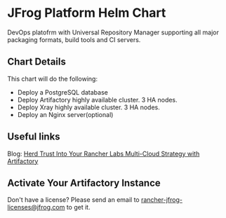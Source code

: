 # JFrog Platform Helm Chart

DevOps platofrm with Universal Repository Manager supporting all major packaging formats, build tools and CI servers.

## Chart Details
This chart will do the following:

* Deploy a PostgreSQL database
* Deploy Artifactory highly available cluster. 3 HA nodes.
* Deploy Xray highly available cluster. 3 HA nodes.
* Deploy an Nginx server(optional)

## Useful links
Blog: [Herd Trust Into Your Rancher Labs Multi-Cloud Strategy with Artifactory](https://jfrog.com/blog/herd-trust-into-your-rancher-labs-multi-cloud-strategy-with-artifactory/)

## Activate Your Artifactory Instance 
Don't have a license? Please send an email to [rancher-jfrog-licenses@jfrog.com](mailto:rancher-jfrog-licenses@jfrog.com) to get it.
